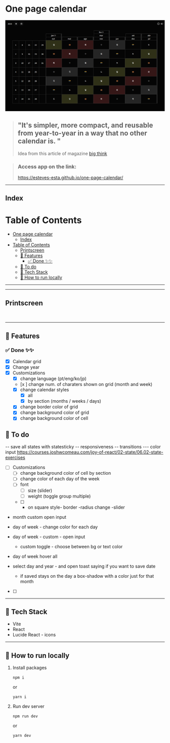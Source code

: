 # One page calendar
![Header image ](/header-readme.png "Header")

>## "It's simpler, more compact, and reusable from year-to-year in a way that no other calendar is. "
> Idea from this article of magazine [big think](https://bigthink.com/starts-with-a-bang/one-page-calendar/)


> ### Access app on the link:
> https://esteves-esta.github.io/one-page-calendar/

---
## Index

# Table of Contents
- [One page calendar](#one-page-calendar)
  - [Index](#index)
- [Table of Contents](#table-of-contents)
  - [Printscreen](#printscreen)
  - [📖 Features](#-features)
    - [✅ Done ✨✨](#-done-)
  - [🔨 To do](#-to-do)
  - [🧰 Tech Stack](#-tech-stack)
  - [🚀 How to run locally](#-how-to-run-locally)

---
---

## Printscreen
<img alt="" src="" width="550" />

---
## 📖 Features
### ✅ Done ✨✨
- [x] Calendar grid
- [x] Change year
- [x] Customizations
  - [x] change language (pt/eng/ko/jp)
  - [x ] change num. of charaters shown on grid (month and week)
  - [x] change calendar styles
    - [x] all
    - [x] by section (months / weeks / days)
  - [x] change border color of grid
  - [x] change background color of grid
  - [x] change background color of cell

## 🔨 To do
-- save all states with statesticky
-- responsiveness
-- transitions
--- color input https://courses.joshwcomeau.com/joy-of-react/02-state/06.02-state-exercises
- [ ] Customizations
    - [ ] change background color of cell by section
    - [ ] change color of each day of the week
    - [ ] font 
      - [ ] size (slider)
      - [ ] weight (toggle group multiple)
    - [ ] - on square style- border -radius change -slider
- month custom open input

- day of week - change color for each day
- day of week - custom - open input 
  - custom toggle - choose between bg or text color

- day of week hover all
- select day and year - and open toast saying if you want to save date
   - if saved stays on the day a box-shadow with a color just for that month

- [ ] 

---

## 🧰 Tech Stack

- Vite
- React
- Lucide React - icons

---

## 🚀 How to run locally

1. Install packages

      ```
      npm i 
      ```
      
      or

      ```
      yarn i
      ```

2. Run dev server

      ```
      npm run dev 
      ```
      
      or

      ```
      yarn dev
      ```





